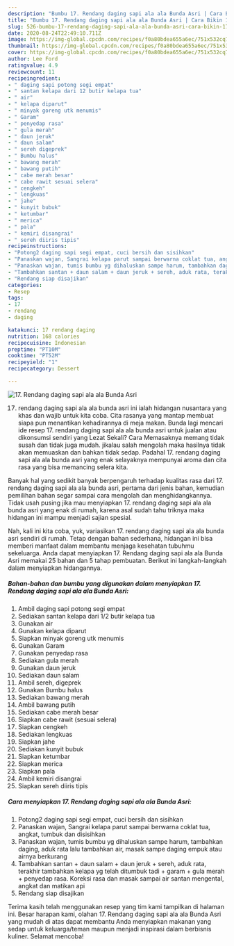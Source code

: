 ```yaml
---
description: "Bumbu 17. Rendang daging sapi ala ala Bunda Asri | Cara Bikin 17. Rendang daging sapi ala ala Bunda Asri Yang Sempurna"
title: "Bumbu 17. Rendang daging sapi ala ala Bunda Asri | Cara Bikin 17. Rendang daging sapi ala ala Bunda Asri Yang Sempurna"
slug: 526-bumbu-17-rendang-daging-sapi-ala-ala-bunda-asri-cara-bikin-17-rendang-daging-sapi-ala-ala-bunda-asri-yang-sempurna
date: 2020-08-24T22:49:10.711Z
image: https://img-global.cpcdn.com/recipes/f0a80bdea655a6ec/751x532cq70/17-rendang-daging-sapi-ala-ala-bunda-asri-foto-resep-utama.jpg
thumbnail: https://img-global.cpcdn.com/recipes/f0a80bdea655a6ec/751x532cq70/17-rendang-daging-sapi-ala-ala-bunda-asri-foto-resep-utama.jpg
cover: https://img-global.cpcdn.com/recipes/f0a80bdea655a6ec/751x532cq70/17-rendang-daging-sapi-ala-ala-bunda-asri-foto-resep-utama.jpg
author: Lee Ford
ratingvalue: 4.9
reviewcount: 11
recipeingredient:
- " daging sapi potong segi empat"
- " santan kelapa dari 12 butir kelapa tua"
- " air"
- " kelapa diparut"
- " minyak goreng utk menumis"
- " Garam"
- " penyedap rasa"
- " gula merah"
- " daun jeruk"
- " daun salam"
- " sereh digeprek"
- " Bumbu halus"
- " bawang merah"
- " bawang putih"
- " cabe merah besar"
- " cabe rawit sesuai selera"
- " cengkeh"
- " lengkuas"
- " jahe"
- " kunyit bubuk"
- " ketumbar"
- " merica"
- " pala"
- " kemiri disangrai"
- " sereh diiris tipis"
recipeinstructions:
- "Potong2 daging sapi segi empat, cuci bersih dan sisihkan"
- "Panaskan wajan, Sangrai kelapa parut sampai berwarna coklat tua, angkat, tumbuk dan disisihkan"
- "Panaskan wajan, tumis bumbu yg dihaluskan sampe harum, tambahkan daging, aduk rata lalu tambahkan air, masak sampe daging empuk atau airnya berkurang"
- "Tambahkan santan + daun salam + daun jeruk + sereh, aduk rata, terakhir tambahkan kelapa yg telah ditumbuk tadi + garam + gula merah + penyedap rasa. Koreksi rasa dan masak sampai air santan mengental, angkat dan matikan api"
- "Rendang siap disajikan"
categories:
- Resep
tags:
- 17
- rendang
- daging

katakunci: 17 rendang daging 
nutrition: 168 calories
recipecuisine: Indonesian
preptime: "PT10M"
cooktime: "PT52M"
recipeyield: "1"
recipecategory: Dessert

---
```



![17. Rendang daging sapi ala ala Bunda Asri](https://img-global.cpcdn.com/recipes/f0a80bdea655a6ec/751x532cq70/17-rendang-daging-sapi-ala-ala-bunda-asri-foto-resep-utama.jpg)


17. rendang daging sapi ala ala bunda asri ini ialah hidangan nusantara yang khas dan wajib untuk kita coba. Cita rasanya yang mantap membuat siapa pun menantikan kehadirannya di meja makan.
Bunda lagi mencari ide resep 17. rendang daging sapi ala ala bunda asri untuk jualan atau dikonsumsi sendiri yang Lezat Sekali? Cara Memasaknya memang tidak susah dan tidak juga mudah. jikalau salah mengolah maka hasilnya tidak akan memuaskan dan bahkan tidak sedap. Padahal 17. rendang daging sapi ala ala bunda asri yang enak selayaknya mempunyai aroma dan cita rasa yang bisa memancing selera kita.



Banyak hal yang sedikit banyak berpengaruh terhadap kualitas rasa dari 17. rendang daging sapi ala ala bunda asri, pertama dari jenis bahan, kemudian pemilihan bahan segar sampai cara mengolah dan menghidangkannya. Tidak usah pusing jika mau menyiapkan 17. rendang daging sapi ala ala bunda asri yang enak di rumah, karena asal sudah tahu triknya maka hidangan ini mampu menjadi sajian spesial.


Nah, kali ini kita coba, yuk, variasikan 17. rendang daging sapi ala ala bunda asri sendiri di rumah. Tetap dengan bahan sederhana, hidangan ini bisa memberi manfaat dalam membantu menjaga kesehatan tubuhmu sekeluarga. Anda dapat menyiapkan 17. Rendang daging sapi ala ala Bunda Asri memakai 25 bahan dan 5 tahap pembuatan. Berikut ini langkah-langkah dalam menyiapkan hidangannya.

<!--inarticleads1-->

##### Bahan-bahan dan bumbu yang digunakan dalam menyiapkan 17. Rendang daging sapi ala ala Bunda Asri:

1. Ambil  daging sapi potong segi empat
1. Sediakan  santan kelapa dari 1/2 butir kelapa tua
1. Gunakan  air
1. Gunakan  kelapa diparut
1. Siapkan  minyak goreng utk menumis
1. Gunakan  Garam
1. Gunakan  penyedap rasa
1. Sediakan  gula merah
1. Gunakan  daun jeruk
1. Sediakan  daun salam
1. Ambil  sereh, digeprek
1. Gunakan  Bumbu halus
1. Sediakan  bawang merah
1. Ambil  bawang putih
1. Sediakan  cabe merah besar
1. Siapkan  cabe rawit (sesuai selera)
1. Siapkan  cengkeh
1. Sediakan  lengkuas
1. Siapkan  jahe
1. Sediakan  kunyit bubuk
1. Siapkan  ketumbar
1. Siapkan  merica
1. Siapkan  pala
1. Ambil  kemiri disangrai
1. Siapkan  sereh diiris tipis




<!--inarticleads2-->

##### Cara menyiapkan 17. Rendang daging sapi ala ala Bunda Asri:

1. Potong2 daging sapi segi empat, cuci bersih dan sisihkan
1. Panaskan wajan, Sangrai kelapa parut sampai berwarna coklat tua, angkat, tumbuk dan disisihkan
1. Panaskan wajan, tumis bumbu yg dihaluskan sampe harum, tambahkan daging, aduk rata lalu tambahkan air, masak sampe daging empuk atau airnya berkurang
1. Tambahkan santan + daun salam + daun jeruk + sereh, aduk rata, terakhir tambahkan kelapa yg telah ditumbuk tadi + garam + gula merah + penyedap rasa. Koreksi rasa dan masak sampai air santan mengental, angkat dan matikan api
1. Rendang siap disajikan




Terima kasih telah menggunakan resep yang tim kami tampilkan di halaman ini. Besar harapan kami, olahan 17. Rendang daging sapi ala ala Bunda Asri yang mudah di atas dapat membantu Anda menyiapkan makanan yang sedap untuk keluarga/teman maupun menjadi inspirasi dalam berbisnis kuliner. Selamat mencoba!
